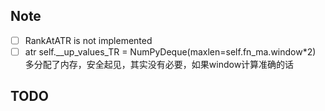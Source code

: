 
## Note
- [ ] RankAtATR is not implemented
- [ ] atr self.__up_values_TR = NumPyDeque(maxlen=self.fn_ma.window*2) 多分配了内存，安全起见，其实没有必要，如果window计算准确的话
## TODO